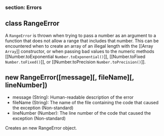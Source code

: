 ### section: Errors
## class RangeError

A `RangeError` is thrown when trying to pass a number as an argument to a function that does not allow a range that includes that number. This can be encountered when to create an array of an illegal length with the [[Array `Array`]] constructor, or when passing bad values to the numeric methods [[Number.toExponential `Number.toExponential()`]], [[Number.toFixed `Number.toFixed()`]], or [[Number.toPrecision `Number.toPrecision()`]].




## new RangeError([message][, fileName][, lineNumber])
- message (String): Human-readable description of the error
- fileName (String): The name of the file containing the code that caused the exception (Non-standard)
- lineNumber (Number): The line number of the code that caused the exception (Non-standard)

Creates an new RangeError object.

